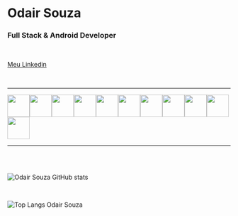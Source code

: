 
# Odair Souza

### Full Stack & Android Developer


<br>

[Meu Linkedin](https://www.linkedin.com/in/oda-ir/)

<br>

-----

<img src="https://cdn.jsdelivr.net/gh/devicons/devicon@latest/icons/photoshop/photoshop-original.svg" width="50px" /><img src="https://cdn.jsdelivr.net/gh/devicons/devicon@latest/icons/android/android-plain.svg" width="50px" /><img src="https://cdn.jsdelivr.net/gh/devicons/devicon@latest/icons/debian/debian-original-wordmark.svg" width="50px" /><img src="https://cdn.jsdelivr.net/gh/devicons/devicon@latest/icons/mysql/mysql-original.svg" width="50px" /><img src="https://cdn.jsdelivr.net/gh/devicons/devicon@latest/icons/html5/html5-original-wordmark.svg" width="50px" /><img src="https://cdn.jsdelivr.net/gh/devicons/devicon@latest/icons/javascript/javascript-original.svg" width="50px" /><img src="https://cdn.jsdelivr.net/gh/devicons/devicon@latest/icons/css3/css3-original-wordmark.svg" width="50px" /><img src="https://cdn.jsdelivr.net/gh/devicons/devicon@latest/icons/gimp/gimp-original-wordmark.svg" width="50px" /><img src="https://cdn.jsdelivr.net/gh/devicons/devicon@latest/icons/python/python-original-wordmark.svg" width="50px" /><img src="https://cdn.jsdelivr.net/gh/devicons/devicon@latest/icons/docker/docker-original-wordmark.svg" width="50px" /><img src="https://cdn.jsdelivr.net/gh/devicons/devicon@latest/icons/java/java-original.svg" width="50px" />

----

<br>


<br>

![Odair Souza GitHub stats](https://github-readme-stats.vercel.app/api?username=islude8&show_icons=true&theme=darcula)

<br>

![Top Langs Odair Souza](https://github-readme-stats.vercel.app/api/top-langs/?username=islude8&langs_count=8&theme=darcula)
          
          
          
          
          
          
          
          
          

